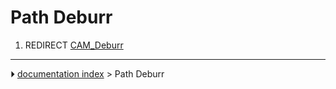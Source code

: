 # Path Deburr
1.  REDIRECT [CAM_Deburr](CAM_Deburr.md)



---
⏵ [documentation index](../README.md) > Path Deburr
